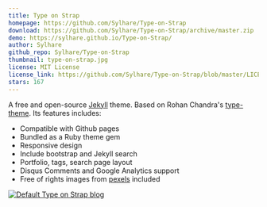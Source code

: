 ```yaml
---
title: Type on Strap
homepage: https://github.com/Sylhare/Type-on-Strap
download: https://github.com/Sylhare/Type-on-Strap/archive/master.zip
demo: https://sylhare.github.io/Type-on-Strap/
author: Sylhare
github_repo: Sylhare/Type-on-Strap
thumbnail: type-on-strap.jpg
license: MIT License
license_link: https://github.com/Sylhare/Type-on-Strap/blob/master/LICENSE
stars: 167
---
```


A free and open-source [Jekyll](https://jekyllrb.com) theme. Based on Rohan Chandra's [type-theme](https://github.com/rohanchandra/type-theme). Its features includes:

- Compatible with Github pages
- Bundled as a Ruby theme gem
- Responsive design
- Include bootstrap and Jekyll search
- Portfolio, tags, search page layout
- Disqus Comments and Google Analytics support
- Free of rights images from [pexels](https://www.pexels.com/) included

[![Default Type on Strap blog][2]][1]

[1]: https://sylhare.github.io/Type-on-Strap/
[2]: https://raw.githubusercontent.com/Sylhare/Type-on-Strap/dev/screenshot.png